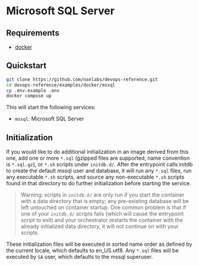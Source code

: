 # Microsoft SQL Server

## Requirements

- [docker](https://www.docker.com/)

## Quickstart

```sh
git clone https://github.com/nanlabs/devops-reference.git
cd devops-reference/examples/docker/mssql
cp .env.example .env
docker compose up
```

This will start the following services:

- `mssql`: Microsoft SQL Server

## Initialization

If you would like to do additional initialization in an image derived from this one, add one or more `*.sql` (gzipped files are supported, name convention is `*.sql.gz`), or `*.sh` scripts under `initdb.d/`. After the entrypoint calls initdb to create the default mssql user and database, it will run any `*.sql` files, run any executable `*.sh` scripts, and source any non-executable `*.sh` scripts found in that directory to do further initialization before starting the service.

> Warning: scripts in `initdb.d/` are only run if you start the container with a data directory that is empty; any pre-existing database will be left untouched on container startup. One common problem is that if one of your `initdb.d/` scripts fails (which will cause the entrypoint script to exit) and your orchestrator restarts the container with the already initialized data directory, it will not continue on with your scripts.

These initialization files will be executed in sorted name order as defined by the current locale, which defaults to en_US.utf8. Any `*.sql` files will be executed by `SA` user, which defaults to the mssql superuser.
